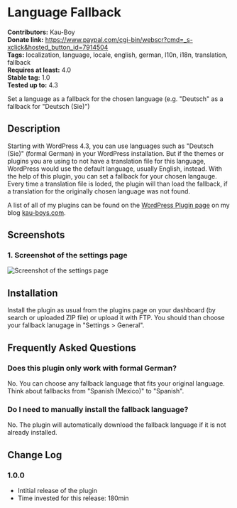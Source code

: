 # Language Fallback #
**Contributors:** Kau-Boy  
**Donate link:** https://www.paypal.com/cgi-bin/webscr?cmd=_s-xclick&hosted_button_id=7914504  
**Tags:** localization, language, locale, english, german, l10n, i18n, translation, fallback  
**Requires at least:** 4.0  
**Stable tag:** 1.0  
**Tested up to:** 4.3  

Set a language as a fallback for the chosen language (e.g. "Deutsch" as a fallback for "Deutsch (Sie)")

## Description ##

Starting with WordPress 4.3, you can use languages such as "Deutsch (Sie)" (formal German) in your WordPress installation. But if the themes or plugins you are using to not have a
translation file for this language, WordPress would use the default language, usually English, instead. With the help of this plugin, you can set a fallback for your chosen langauge.
Every time a translation file is loded, the plugin will than load the fallback, if a translation for the originally chosen language was not found.

A list of all of my plugins can be found on the [WordPress Plugin page](http://kau-boys.com/wordpress-plugins "WordPress Plugins") on my blog [kau-boys.com](http://kau-boys.com). 

## Screenshots ##

### 1. Screenshot of the settings page ###
![Screenshot of the settings page](https://raw.githubusercontent.com/2ndkauboy/language-fallback/master/assets/screenshot-1.png)


## Installation ##

Install the plugin as usual from the plugins page on your dashboard (by search or uploaded ZIP file) or upload it with FTP. You should than choose your fallback lanugage in "Settings > General".



## Frequently Asked Questions ##

### Does this plugin only work with formal German? ###

No. You can choose any fallback language that fits your original language. Think about fallbacks from "Spanish (Mexico)" to "Spanish".

### Do I need to manually install the fallback language? ###

No. The plugin will automatically download the fallback language if it is not already installed.

   
## Change Log ##

### 1.0.0 ###
* Intitial release of the plugin
* Time invested for this release: 180min